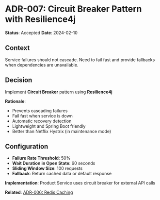 # ADR-007: Circuit Breaker Pattern with Resilience4j

**Status**: Accepted
**Date**: 2024-02-10

## Context

Service failures should not cascade. Need to fail fast and provide fallbacks when dependencies are unavailable.

## Decision

Implement **Circuit Breaker** pattern using **Resilience4j**

**Rationale**:
- Prevents cascading failures
- Fail fast when service is down
- Automatic recovery detection
- Lightweight and Spring Boot friendly
- Better than Netflix Hystrix (in maintenance mode)

## Configuration

- **Failure Rate Threshold**: 50%
- **Wait Duration in Open State**: 60 seconds
- **Sliding Window Size**: 100 requests
- **Fallback**: Return cached data or default response

**Implementation**: Product Service uses circuit breaker for external API calls

**Related**: [ADR-006: Redis Caching](006-redis-caching-strategy.md)
